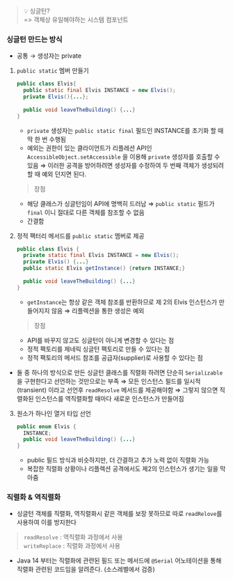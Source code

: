 >💡 싱글턴?  
    => 객체상 유일해야하는 시스템 컴포넌트


### 싱글턴 만드는 방식

- 공통 → 생성자는 private
1. `public static` 멤버 만들기

    ```java
    public class Elvis{
      public static final Elvis INSTANCE = new Elvis();
      private Elvis(){...};  
      
      public void leaveTheBuilding() {...}
    }
    ```

    - `private` 생성자는 `public static final` 필드인 INSTANCE를 초기화 할 때 딱 한 번 수행됨
    - 예외는 권한이 있는 클라이언트가 리플레션 API인 `AccessibleObject.setAccessible` 을 이용해 `private` 생성자를 호출할 수 있음
      ⇒ 이러한 공격을 방어하려면 생성자를 수정하여 두 번째 객체가 생성되려 할 때 예외 던지면 된다.

   > 장점
   >
    - 해당 클래스가 싱글턴임이 API에 명백히 드러남
      ⇒ `public static` 필드가 `final` 이니 절대로 다른 객체를 참조할 수 없음
    - 간결함
2. 정적 팩터리 메서드를 `public static`  멤버로 제공

    ```java
    public class Elvis {
      private static final Elvis INSTANCE = new Elvis();
      private Elvis() {...}
      public static Elvis getInstance() {return INSTANCE;}
      
      public void leaveTheBuilding() {...}
    } 
    ```

    - `getInstance`는 항상 같은 객체 참조를 반환하므로 제 2의 Elvis 인스턴스가 만들어지지 않음
      ⇒ 리플렉션을 통한 생성은 예외

   > 장점
   >
    - API를 바꾸지 않고도 싱글턴이 아니게 변경할 수 있다는 점
    - 정적 팩토리를 제네릭 싱글턴 팩토리로 만들 수 있다는 점
    - 정적 팩토리의 메서드 참조를 공급자(supplier)로 사용할 수 있다는 점

- 둘 중 하나의 방식으로 만든 싱글턴 클래스를 직렬화 하려면 단순히 `Serializable`을 구현한다고 선언하는 것만으로는 부족
  ⇒ 모든 인스턴스 필드를 일시적(transient) 이라고 선언후 `readResolve` 메서드를 제공해야함
  ⇒ 그렇지 않으면 직렬화된 인스턴스를 역직렬화할 때마다 새로운 인스턴스가 만들어짐

3. 원소가 하나인 열거 타입 선언

    ```java
    public enum Elvis {
      INSTANCE;
      public void leaveTheBuilding() {...}
    }
    ```

    - public 필드 방식과 비슷하지만, 더 간결하고 추가 노력 없이 직렬화 가능
    - 복잡한 직렬화 상황이나 리플렉션 공격에서도 제2의 인스턴스가 생기는 일을 막아줌


### 직렬화 & 역직렬화

- 싱글턴 객체를 직렬화, 역직렬화시 같은 객체를 보장 못하므로 따로 `readRelove`를  사용하여 이를 방지한다

>`readResolve` : 역직렬화 과정에서 사용  
>`writeReplace` : 직렬화 과정에서 사용


- Java 14 부터는 직렬화에 관련된 필드 또는 메서드에 `@Serial` 어노테이션을 통해 직렬화 관련된 코드임을 알려준다. (소스레벨에서 검증)
